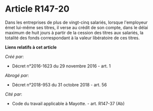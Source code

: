 # Article R147-20

Dans  les entreprises de plus de vingt-cinq salariés, lorsque l'employeur  émet lui-même ses titres, il verse au crédit de
son compte, dans le  délai maximum de huit jours à partir de la cession des titres aux  salariés, la totalité des fonds
correspondant à la valeur libératoire de  ces titres.

**Liens relatifs à cet article**

_Créé par_:

  - Décret n°2016-1623 du 29 novembre 2016 - art. 1

_Abrogé par_:

  - Décret n°2018-953 du 31 octobre 2018 - art. 56

_Cité par_:

  - Code du travail applicable à Mayotte. - art. R147-37 (Ab)
